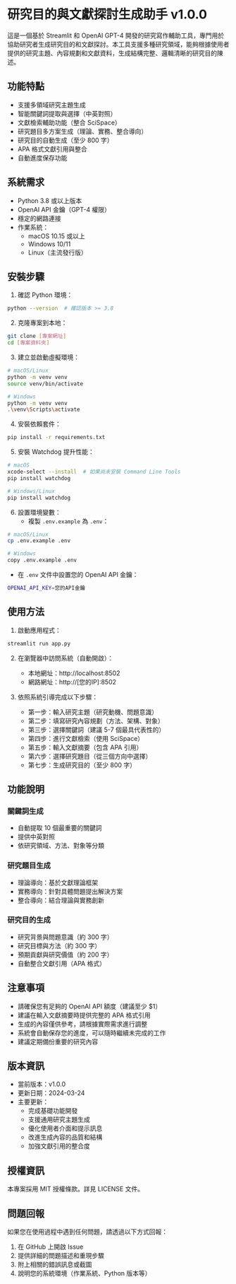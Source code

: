 # 研究目的與文獻探討生成助手 v1.0.0

這是一個基於 Streamlit 和 OpenAI GPT-4 開發的研究寫作輔助工具，專門用於協助研究者生成研究目的和文獻探討。本工具支援多種研究領域，能夠根據使用者提供的研究主題、內容規劃和文獻資料，生成結構完整、邏輯清晰的研究目的陳述。

## 功能特點

- 支援多領域研究主題生成
- 智能關鍵詞提取與選擇（中英對照）
- 文獻檢索輔助功能（整合 SciSpace）
- 研究題目多方案生成（理論、實務、整合導向）
- 研究目的自動生成（至少 800 字）
- APA 格式文獻引用與整合
- 自動進度保存功能

## 系統需求

- Python 3.8 或以上版本
- OpenAI API 金鑰（GPT-4 權限）
- 穩定的網路連接
- 作業系統：
  - macOS 10.15 或以上
  - Windows 10/11
  - Linux（主流發行版）

## 安裝步驟

1. 確認 Python 環境：
```bash
python --version  # 確認版本 >= 3.8
```

2. 克隆專案到本地：
```bash
git clone [專案網址]
cd [專案資料夾]
```

3. 建立並啟動虛擬環境：
```bash
# macOS/Linux
python -m venv venv
source venv/bin/activate

# Windows
python -m venv venv
.\venv\Scripts\activate
```

4. 安裝依賴套件：
```bash
pip install -r requirements.txt
```

5. 安裝 Watchdog 提升性能：
```bash
# macOS
xcode-select --install  # 如果尚未安裝 Command Line Tools
pip install watchdog

# Windows/Linux
pip install watchdog
```

6. 設置環境變數：
   - 複製 `.env.example` 為 `.env`：
```bash
# macOS/Linux
cp .env.example .env

# Windows
copy .env.example .env
```
   - 在 `.env` 文件中設置您的 OpenAI API 金鑰：
```bash
OPENAI_API_KEY=您的API金鑰
```

## 使用方法

1. 啟動應用程式：
```bash
streamlit run app.py
```

2. 在瀏覽器中訪問系統（自動開啟）：
   - 本地網址：http://localhost:8502
   - 網路網址：http://[您的IP]:8502

3. 依照系統引導完成以下步驟：
   - 第一步：輸入研究主題（研究動機、問題意識）
   - 第二步：填寫研究內容規劃（方法、架構、對象）
   - 第三步：選擇關鍵詞（建議 5-7 個最具代表性的）
   - 第四步：進行文獻檢索（使用 SciSpace）
   - 第五步：輸入文獻摘要（包含 APA 引用）
   - 第六步：選擇研究題目（從三個方向中選擇）
   - 第七步：生成研究目的（至少 800 字）

## 功能說明

### 關鍵詞生成
- 自動提取 10 個最重要的關鍵詞
- 提供中英對照
- 依研究領域、方法、對象等分類

### 研究題目生成
- 理論導向：基於文獻理論框架
- 實務導向：針對具體問題提出解決方案
- 整合導向：結合理論與實務創新

### 研究目的生成
- 研究背景與問題意識（約 300 字）
- 研究目標與方法（約 300 字）
- 預期貢獻與研究價值（約 200 字）
- 自動整合文獻引用（APA 格式）

## 注意事項

- 請確保您有足夠的 OpenAI API 額度（建議至少 $1）
- 建議在輸入文獻摘要時提供完整的 APA 格式引用
- 生成的內容僅供參考，請根據實際需求進行調整
- 系統會自動保存您的進度，可以隨時繼續未完成的工作
- 建議定期備份重要的研究內容

## 版本資訊

- 當前版本：v1.0.0
- 更新日期：2024-03-24
- 主要更新：
  - 完成基礎功能開發
  - 支援通用研究主題生成
  - 優化使用者介面和提示訊息
  - 改進生成內容的品質和結構
  - 加強文獻引用的整合度

## 授權資訊

本專案採用 MIT 授權條款。詳見 LICENSE 文件。

## 問題回報

如果您在使用過程中遇到任何問題，請透過以下方式回報：
1. 在 GitHub 上開啟 Issue
2. 提供詳細的問題描述和重現步驟
3. 附上相關的錯誤訊息或截圖
4. 說明您的系統環境（作業系統、Python 版本等） 